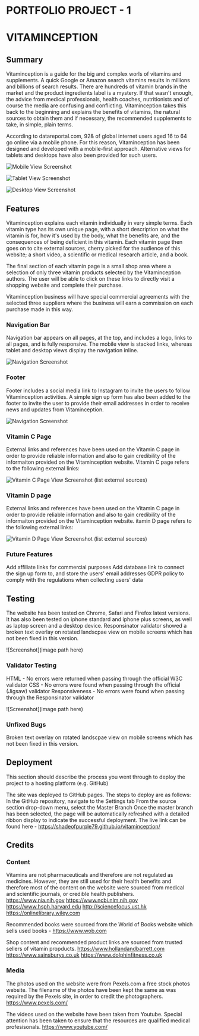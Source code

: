 # PORTFOLIO PROJECT - 1

# VITAMINCEPTION

## Summary

Vitaminception is a guide for the big and complex worls of vitamins and supplements. A quick Google or Amazon search vitamins results in millions and billions of search results. There are hundreds of vitamin brands in the market and the product ingredients label is a mystery. If that wasn't enough, the advice from medical professionals, health coaches, nutritionists and of course the media are confusing and conflicting. Vitaminception takes this back to the beginning and explains the benefits of vitamins, the natural sources to obtain them and if necessary, the recommended supplements to take, in simple, plain terms.

According to datareportal.com, 92& of global internet users aged 16 to 64 go online via a mobile phone. For this reason, Vitaminception has been designed and developed with a mobile-first approach. Alternative views for tablets and desktops have also been provided for such users. 

![Mobile View Screenshot](images/mobile-screencapture.png)

![Tablet View Screenshot](images/tablet-screencapture.png)

![Desktop View Screenshot](images/desktop-screencapture.png)

## Features

Vitaminception explains each vitamin individually in very simple terms. Each vitamin type has its own unique page, with a short description on what the vitamin is for, how it's used by the body, what the benefits are, and the consequences of being deficient in this vitamin. Each vitamin page then goes on to cite external sources, cherry picked for the audience of this website; a short video, a scientific or medical research article, and a book. 

The final section of each vitamin page is a small shop area where a selection of only three vitamin products selected by the Vitaminception authors. The user will be able to click on these links to directly visit a shopping website and complete their purchase. 

Vitaminception business will have special commercial agreements with the selected three suppliers where the business will earn a commission on each purchase made in this way. 

### Navigation Bar 

Navigation bar appears on all pages, at the top, and includes a logo, links to all pages, and is fully responsive. The mobile view is stacked links, whereas tablet and desktop views display the navigation inline. 

![Navigation Screenshot](images/navigation.png)

### Footer

Footer includes a social media link to Instagram to invite the users to follow Vitaminception activities. A simple sign up form has also been added to the footer to invite the user to provide their email addresses in order to receive news and updates from Vitaminception.

![Navigation Screenshot](images/footer.png)

### Vitamin C Page

External links and references have been used on the Vitamin C page in order to provide reliable information and also to gain credibility of the informaiton provided on the Vitaminception website. Vitamin C page refers to the following external links:

![Vitamin C Page View Screenshot](images/vitaminc-screencapture.png)
(list external sources)

### Vitamin D page

External links and references have been used on the Vitamin C page in order to provide reliable information and also to gain credibility of the informaiton provided on the Vitaminception website. itamin D page refers to the following external links:

![Vitamin D Page View Screenshot](images/vitamind-screencapture-.png)
(list external sources)

### Future Features 

Add affiliate links for commercial purposes
Add database link to connect the sign up form to, and store the users' email addresses
GDPR policy to comply with the regulations when collecting users' data

## Testing

The website has been tested on Chrome, Safari and Firefox latest versions.
It has also been tested on iphone standard and iphone plus screens, as well as laptop screen and a desktop device. 
Responsinator validator showed a broken text overlay on rotated landscpae view on mobile screens which has not been fixed in this version. 

![Screenshot](image path here)

### Validator Testing

HTML - No errors were returned when passing through the official W3C validator
CSS - No errors were found when passing through the official (Jigsaw) validator
Responsiveness - No errors were found when passing through the Responsinator validator

![Screenshot](image path here)

### Unfixed Bugs

Broken text overlay on rotated landscpae view on mobile screens which has not been fixed in this version. 

## Deployment

This section should describe the process you went through to deploy the project to a hosting platform (e.g. GitHub)

The site was deployed to GitHub pages. The steps to deploy are as follows:
In the GitHub repository, navigate to the Settings tab
From the source section drop-down menu, select the Master Branch
Once the master branch has been selected, the page will be automatically refreshed with a detailed ribbon display to indicate the successful deployment.
The live link can be found here - https://shadeofpurple79.github.io/vitaminception/ 

## Credits

### Content

Vitamins are not pharmaceuticals and therefore are not regulated as medicines. However, they are still used for their health benefits and therefore most of the content on the website were sourced from medical and scientific journals, or credible health publishers. 
https://www.nia.nih.gov
https://www.ncbi.nlm.nih.gov 
https://www.hsph.harvard.edu
http://sciencefocus.ust.hk
https://onlinelibrary.wiley.com

Recommended books were sourced from the World of Books website which sells used books - 
https://www.wob.com

Shop content and recommended product links are sourced from trusted sellers of vitamin propducts. 
https://www.hollandandbarrett.com
https://www.sainsburys.co.uk
https://www.dolphinfitness.co.uk

### Media

The photos used on the website were from Pexels.com a free stock photos website. The filename of the photos have been kept the same as was required by the Pexels site, in order to credit the photographers. https://www.pexels.com/ 

The videos used on the website have been taken from Youtube. Special attention has been taken to ensure that the resources are qualified medical profesisonals. https://www.youtube.com/ 
